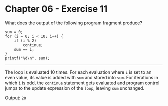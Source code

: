 # Chapter 06 - Exercise 11

What does the output of the following program fragment produce?

```
sum = 0;
for (i = 0; i < 10; i++) {
    if (i % 2)
        continue;
    sum += i;
}
printf("%d\n", sum);
```

---

The loop is evaluated 10 times. For each evaluation where `i` is set to an even value, its value is added with `sum` and stored into  `sum`. For iterations in which `i` is odd, the `continue` statement gets evaluated and program control jumps to the update expression of the `loop`, leaving `sum` unchanged.  

Output: `20`
